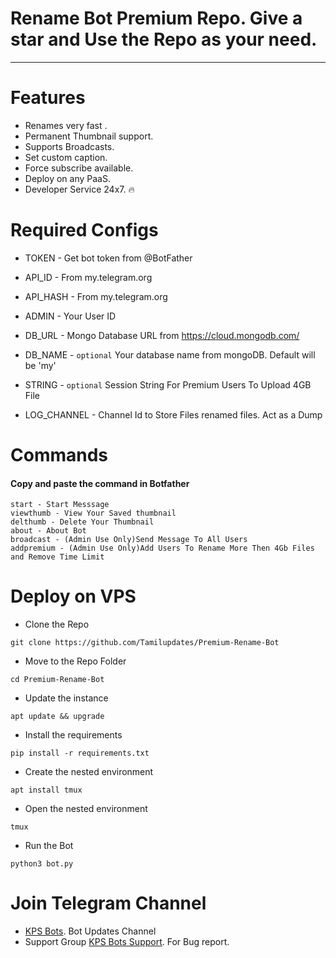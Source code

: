 # Rename Bot Premium Repo. Give a star and Use the Repo as your need.

----

# Features
 - Renames very fast .
 - Permanent Thumbnail support.
 - Supports Broadcasts.
 - Set custom caption.
 - Force subscribe available.
 - Deploy on any PaaS.
 - Developer Service 24x7. 🔥

# Required Configs 

* TOKEN         - Get bot token from @BotFather

* API_ID        - From my.telegram.org 

* API_HASH      - From my.telegram.org 

* ADMIN         - Your User ID 

* DB_URL  - Mongo Database URL from https://cloud.mongodb.com/

* DB_NAME  - ```optional``` Your database name from mongoDB. Default will be 'my'

* STRING -  ```optional``` Session String For Premium Users To Upload 4GB File

* LOG_CHANNEL - Channel Id to Store Files renamed files. Act as a Dump

# Commands

#### Copy and paste the command in Botfather

```
start - Start Messsage 
viewthumb - View Your Saved thumbnail
delthumb - Delete Your Thumbnail
about - About Bot 
broadcast - (Admin Use Only)Send Message To All Users
addpremium - (Admin Use Only)Add Users To Rename More Then 4Gb Files and Remove Time Limit 

```

# Deploy on VPS

* Clone the Repo
```
git clone https://github.com/Tamilupdates/Premium-Rename-Bot
```
* Move to the Repo Folder
```
cd Premium-Rename-Bot
```
* Update the instance
```
apt update && upgrade
```
* Install the requirements
```
pip install -r requirements.txt
```
* Create the nested environment
```
apt install tmux
```
* Open the nested environment
```
tmux
```
* Run the Bot
```
python3 bot.py
```

 # Join Telegram Channel 
 - [KPS Bots](https://telegram.me/KPSBots). Bot Updates Channel
 - Support Group [KPS Bots Support](https://telegram.me/KPSBotsSupport). For Bug report.

